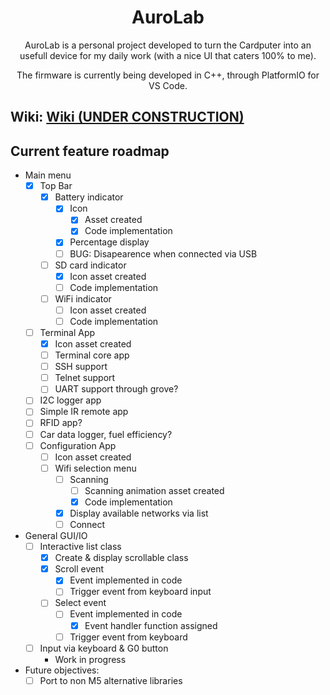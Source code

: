<a id="readme-top"></a>
<h1 align="center">AuroLab</h1>
<p align="center">AuroLab is a personal project developed to turn the Cardputer into an usefull device for my daily work (with a nice UI that caters 100% to me).</p>

<p align="center">The firmware is currently being developed in C++, through PlatformIO for VS Code.</p>
<h2 align="left">Wiki: <a href="https://aurojimen.github.io/AuroLab/files.html">Wiki (UNDER CONSTRUCTION)</a></h2>

<!-- ROADMAP -->
## Current feature roadmap

- Main menu
    - [x] Top Bar
        - [x] Battery indicator
            - [x] Icon
                - [x] Asset created
                - [x] Code implementation
            - [x] Percentage display
            - [ ] BUG: Disapearence when connected via USB
        - [ ] SD card indicator
            - [x] Icon asset created
            - [ ] Code implementation
        - [ ] WiFi indicator
            - [ ] Icon asset created
            - [ ] Code implementation
    - [ ] Terminal App
        - [x] Icon asset created
        - [ ] Terminal core app
        - [ ] SSH support
        - [ ] Telnet support
        - [ ] UART support through grove?
    - [ ] I2C logger app
    - [ ] Simple IR remote app
    - [ ] RFID app?
    - [ ] Car data logger, fuel efficiency?
    - [ ] Configuration App
        - [ ] Icon asset created
        - [ ] Wifi selection menu
            - [ ] Scanning
                - [ ] Scanning animation asset created
                - [x] Code implementation
            - [x] Display available networks via list
            - [ ] Connect
- General GUI/IO
    - [ ] Interactive list class
        - [x] Create & display scrollable class
        - [x] Scroll event
            - [x] Event implemented in code
            - [ ] Trigger event from keyboard input
        - [ ] Select event
            - [ ] Event implemented in code
                - [x] Event handler function assigned
            - [ ] Trigger event from keyboard
    - [ ] Input via keyboard & G0 button
        - Work in progress
- Future objectives:
    - [ ] Port to non M5 alternative libraries
